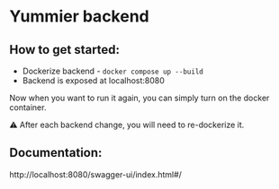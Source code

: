 # Yummier backend

## How to get started:
- Dockerize backend - `docker compose up --build`
- Backend is exposed at localhost:8080

Now when you want to run it again, you can simply turn on the docker container. 

⚠️ After each backend change, you will need to re-dockerize it.

## Documentation:
http://localhost:8080/swagger-ui/index.html#/